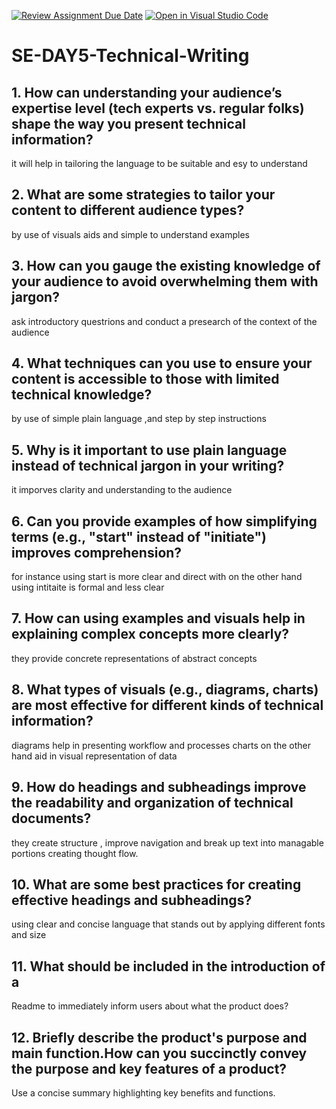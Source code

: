 [![Review Assignment Due Date](https://classroom.github.com/assets/deadline-readme-button-22041afd0340ce965d47ae6ef1cefeee28c7c493a6346c4f15d667ab976d596c.svg)](https://classroom.github.com/a/zsAR-pyY)
[![Open in Visual Studio Code](https://classroom.github.com/assets/open-in-vscode-2e0aaae1b6195c2367325f4f02e2d04e9abb55f0b24a779b69b11b9e10269abc.svg)](https://classroom.github.com/online_ide?assignment_repo_id=18780202&assignment_repo_type=AssignmentRepo)
# SE-DAY5-Technical-Writing
## 1. How can understanding your audience’s expertise level (tech experts vs. regular folks) shape the way you present technical information? 
it will help in tailoring the language to be suitable and esy to understand

## 2. What are some strategies to tailor your content to different audience types? 
by use of visuals aids and simple to understand examples 

## 3. How can you gauge the existing knowledge of your audience to avoid overwhelming them with jargon?
ask introductory questrions and conduct a presearch of the context of the audience 
## 4. What techniques can you use to ensure your content is accessible to those with limited technical knowledge?
by use of simple plain language ,and step by step instructions 

## 5. Why is it important to use plain language instead of technical jargon in your writing?
it imporves clarity and understanding to the audience 

## 6. Can you provide examples of how simplifying terms (e.g., "start" instead of "initiate") improves comprehension?
for instance using start is more clear and direct  with on the other hand using intitaite is formal and less clear

## 7. How can using examples and visuals help in explaining complex concepts more clearly?
they provide concrete representations of abstract concepts 

## 8. What types of visuals (e.g., diagrams, charts) are most effective for different kinds of technical information?
diagrams help in presenting workflow and processes  charts on the other hand aid in visual representation of data 

## 9. How do headings and subheadings improve the readability and organization of technical documents?
they create structure , improve navigation and break up text into managable portions creating thought flow.

## 10. What are some best practices for creating effective headings and subheadings?
 using clear and concise language that stands out by applying different fonts and size
 
## 11. What should be included in the introduction of a
Readme to immediately inform users about what the product does?

## 12. Briefly describe the product's purpose and main function.How can you succinctly convey the purpose and key features of a product?
Use a concise summary highlighting key benefits and functions.
